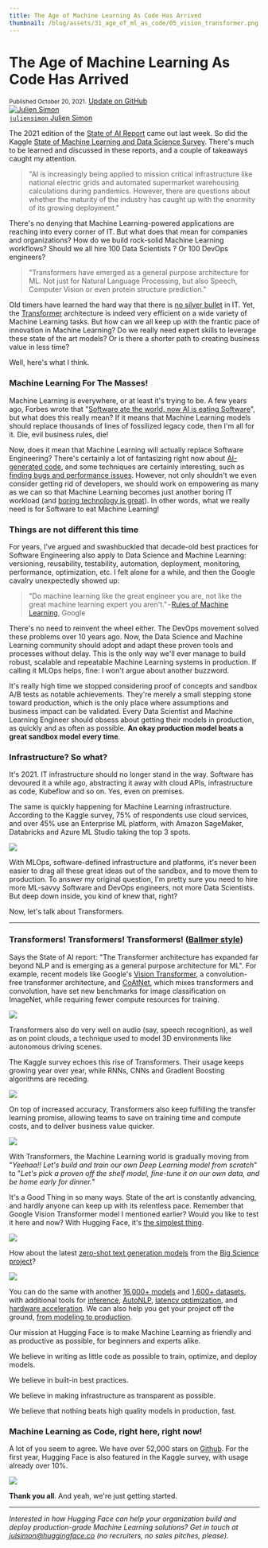 ```yaml
---
title: The Age of Machine Learning As Code Has Arrived
thumbnail: /blog/assets/31_age_of_ml_as_code/05_vision_transformer.png
---
```


<h1>
The Age of Machine Learning As Code Has Arrived
</h1>


<div class="blog-metadata">
    <small>Published October 20, 2021.</small>
    <a target="_blank" class="btn no-underline text-sm mb-5 font-sans" href="https://github.com/huggingface/blog/blob/master/the-age-of-ml-as-code.md">
        Update on GitHub
    </a>
</div>

<div class="author-card">
    <a href="https://twitter.com/julsimon">
        <img class="avatar avatar-user" src="https://aeiljuispo.cloudimg.io/v7/https://s3.amazonaws.com/moonup/production/uploads/1633343465505-noauth.jpeg?w=128&h=128&f=face" title="Julien Simon">
        <div class="bfc">
            <code>juliensimon</code>
            <span class=fullname">Julien Simon</span>
        </div>
    </a>
</div>



The 2021 edition of the [State of AI Report](https://www.stateof.ai/2021-report-launch.html) came out last week. So did the Kaggle [State of Machine Learning and Data Science Survey](https://www.kaggle.com/c/kaggle-survey-2021). There's much to be learned and discussed in these reports, and a couple of takeaways caught my attention.

> "AI is increasingly being applied to mission critical infrastructure like national electric grids and automated supermarket warehousing calculations during pandemics. However, there are questions about whether the maturity of the industry has caught up with the enormity of its growing deployment."

There's no denying that Machine Learning-powered applications are reaching into every corner of IT. But what does that mean for companies and organizations? How do we build rock-solid Machine Learning workflows? Should we all hire 100 Data Scientists ? Or 100 DevOps engineers?

> "Transformers have emerged as a general purpose architecture for ML. Not just for Natural Language Processing, but also Speech, Computer Vision or even protein structure prediction."

Old timers have learned the hard way that there is [no silver bullet](https://en.wikipedia.org/wiki/No_Silver_Bullet) in IT. Yet, the [Transformer](https://arxiv.org/abs/1706.03762) architecture is indeed very efficient on a wide variety of Machine Learning tasks. But how can we all keep up with the frantic pace of innovation in Machine Learning? Do we really need expert skills to leverage these state of the art models? Or is there a shorter path to creating business value in less time?

Well, here's what I think.


### Machine Learning For The Masses!

Machine Learning is everywhere, or at least it's trying to be. A few years ago, Forbes wrote that "[Software ate the world, now AI is eating Software](https://www.forbes.com/sites/cognitiveworld/2019/08/29/software-ate-the-world-now-ai-is-eating-software/)", but what does this really mean? If it means that Machine Learning models should replace thousands of lines of fossilized legacy code, then I'm all for it. Die, evil business rules, die!

Now, does it mean that Machine Learning will actually replace Software Engineering? There's certainly a lot of fantasizing right now about [AI-generated code](https://www.wired.com/story/ai-latest-trick-writing-computer-code/), and some techniques are certainly interesting, such as [finding bugs and performance issues](https://aws.amazon.com/codeguru). However, not only shouldn't we even consider getting rid of developers, we should work on empowering as many as we can so that Machine Learning becomes just another boring IT workload (and [boring technology is great](http://boringtechnology.club/)). In other words, what we really need is for Software to eat Machine Learning!

### Things are not different this time

For years, I've argued and swashbuckled that decade-old best practices for Software Engineering also apply to Data Science and Machine Learning: versioning, reusability, testability, automation, deployment, monitoring, performance, optimization, etc. I felt alone for a while, and then the Google cavalry unexpectedly showed up:

> "Do machine learning like the great engineer you are, not like the great machine learning expert you aren't." - [Rules of Machine Learning](https://developers.google.com/machine-learning/guides/rules-of-ml), Google

There's no need to reinvent the wheel either. The DevOps movement solved these problems over 10 years ago. Now, the Data Science and Machine Learning community should adopt and adapt these proven tools and processes without delay. This is the only way we'll ever manage to build robust, scalable and repeatable Machine Learning systems in production. If calling it MLOps helps, fine: I won't argue about another buzzword.

It's really high time we stopped considering proof of concepts and sandbox A/B tests as notable achievements. They're merely a small stepping stone toward production, which is the only place where assumptions and business impact can be validated. Every Data Scientist and Machine Learning Engineer should obsess about getting their models in production, as quickly and as often as possible. **An okay production model beats a great sandbox model every time**.

### Infrastructure? So what?

It's 2021. IT infrastructure should no longer stand in the way. Software has devoured it a while ago, abstracting it away with cloud APIs, infrastructure as code, Kubeflow and so on. Yes, even on premises.

The same is quickly happening for Machine Learning infrastructure. According to the Kaggle survey, 75% of respondents use cloud services, and over 45% use an Enterprise ML platform, with Amazon SageMaker, Databricks and Azure ML Studio taking the top 3 spots.

<kbd>
  <img src="assets/31_age_of_ml_as_code/01_entreprise_ml.png">
</kbd>

With MLOps, software-defined infrastructure and platforms, it's never been easier to drag all these great ideas out of the sandbox, and to move them to production. To answer my original question, I'm pretty sure you need to hire more ML-savvy Software and DevOps engineers, not more Data Scientists. But deep down inside, you kind of knew that, right?

Now, let's talk about Transformers.

---

### Transformers! Transformers! Transformers! ([Ballmer style](https://www.youtube.com/watch?v=Vhh_GeBPOhs))

Says the State of AI report: "The Transformer architecture has expanded far beyond NLP and is emerging as a general purpose architecture for ML". For example, recent models like Google's [Vision Transformer](https://paperswithcode.com/method/vision-transformer), a convolution-free transformer architecture, and [CoAtNet](https://paperswithcode.com/paper/coatnet-marrying-convolution-and-attention), which mixes transformers and convolution, have set new benchmarks for image classification on ImageNet, while requiring fewer compute resources for training.

<kbd>
  <img src="assets/31_age_of_ml_as_code/02_vision_transformer.png">
</kbd>

Transformers also do very well on audio (say, speech recognition), as well as on point clouds, a technique used to model 3D environments like autonomous driving scenes.

The Kaggle survey echoes this rise of Transformers. Their usage keeps growing year over year, while RNNs, CNNs and Gradient Boosting algorithms are receding.

<kbd>
  <img src="assets/31_age_of_ml_as_code/03_transformers.png">
</kbd>

On top of increased accuracy, Transformers also keep fulfilling the transfer learning promise, allowing teams to save on training time and compute costs, and to deliver business value quicker.

<kbd>
  <img src="assets/31_age_of_ml_as_code/04_general_transformers.png">
</kbd>

With Transformers, the Machine Learning world is gradually moving from "*Yeehaa!! Let's build and train our own Deep Learning model from scratch*" to "*Let's pick a proven off the shelf model, fine-tune it on our own data, and be home early for dinner.*"

It's a Good Thing in so many ways. State of the art is constantly advancing, and hardly anyone can keep up with its relentless pace. Remember that Google Vision Transformer model I mentioned earlier? Would you like to test it here and now? With Hugging Face, it's [the simplest thing](https://huggingface.co/google/vit-base-patch16-224).

<kbd>
  <img src="assets/31_age_of_ml_as_code/05_vision_transformer.png">
</kbd>

How about the latest [zero-shot text generation models](https://huggingface.co/bigscience) from the [Big Science project](https://bigscience.huggingface.co/)?

<kbd>
  <img src="assets/31_age_of_ml_as_code/06_big_science.png">
</kbd>

You can do the same with another [16,000+ models](https://huggingface.co/models) and [1,600+ datasets](https://huggingface.co/datasets), with additional tools for [inference](https://huggingface.co/inference-api), [AutoNLP](https://huggingface.co/autonlp), [latency optimization](https://huggingface.co/infinity), and [hardware acceleration](https://huggingface.co/hardware). We can also help you get your project off the ground, [from modeling to production](https://huggingface.co/support).

Our mission at Hugging Face is to make Machine Learning as friendly and as productive as possible, for beginners and experts alike. 

We believe in writing as little code as possible to train, optimize, and deploy models. 

We believe in built-in best practices. 

We believe in making infrastructure as transparent as possible. 

We believe that nothing beats high quality models in production, fast.

### Machine Learning as Code, right here, right now!
A lot of you seem to agree. We have over 52,000 stars on [Github](https://github.com/huggingface). For the first year, Hugging Face is also featured in the Kaggle survey, with usage already over 10%.

<kbd>
  <img src="assets/31_age_of_ml_as_code/07_kaggle.png">
</kbd>


**Thank you all**. And yeah, we're just getting started.

---

*Interested in how Hugging Face can help your organization build and deploy production-grade Machine Learning solutions? Get in touch at [julsimon@huggingface.co](mailto:julsimon@huggingface.co) (no recruiters, no sales pitches, please).*
